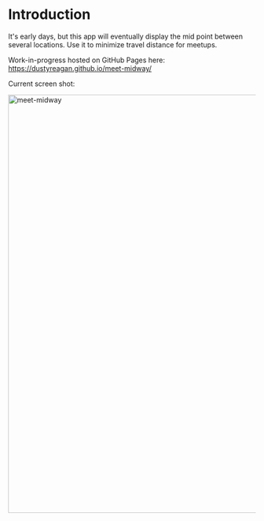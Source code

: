 # Introduction

It's early days, but this app will eventually display the mid point between several locations. Use it to minimize travel distance for meetups.

Work-in-progress hosted on GitHub Pages here: https://dustyreagan.github.io/meet-midway/

Current screen shot:

<img width="849" alt="meet-midway" src="https://user-images.githubusercontent.com/140841/149847138-4f96c9ad-a99f-490c-82b0-c27c357686fe.png">
